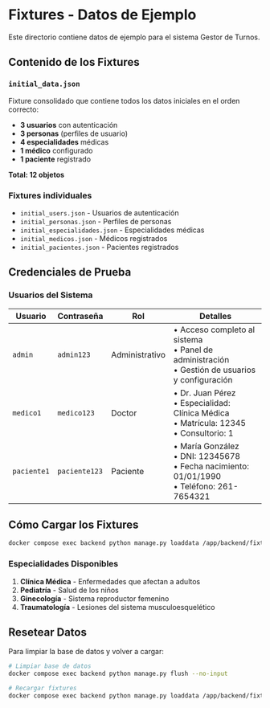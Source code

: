 #  Fixtures - Datos de Ejemplo

Este directorio contiene datos de ejemplo para el sistema Gestor de Turnos.

## Contenido de los Fixtures

### `initial_data.json` 
Fixture consolidado que contiene todos los datos iniciales en el orden correcto:
- **3 usuarios** con autenticación
- **3 personas** (perfiles de usuario)
- **4 especialidades** médicas
- **1 médico** configurado
- **1 paciente** registrado

**Total: 12 objetos**

### Fixtures individuales 
- `initial_users.json` - Usuarios de autenticación
- `initial_personas.json` - Perfiles de personas
- `initial_especialidades.json` - Especialidades médicas
- `initial_medicos.json` - Médicos registrados
- `initial_pacientes.json` - Pacientes registrados

##  Credenciales de Prueba

### Usuarios del Sistema

| Usuario | Contraseña | Rol | Detalles |
|---------|------------|-----|----------|
| `admin` | `admin123` |  Administrativo | • Acceso completo al sistema<br>• Panel de administración<br>• Gestión de usuarios y configuración |
| `medico1` | `medico123` |  Doctor | • Dr. Juan Pérez<br>• Especialidad: Clínica Médica<br>• Matrícula: 12345<br>• Consultorio: 1 |
| `paciente1` | `paciente123` |  Paciente | • María González<br>• DNI: 12345678<br>• Fecha nacimiento: 01/01/1990<br>• Teléfono: 261-7654321 |

##  Cómo Cargar los Fixtures

```bash
docker compose exec backend python manage.py loaddata /app/backend/fixtures/initial_data.json
```

### Especialidades Disponibles
1. **Clínica Médica** - Enfermedades que afectan a adultos
2. **Pediatría** - Salud de los niños
3. **Ginecología** - Sistema reproductor femenino  
4. **Traumatología** - Lesiones del sistema musculoesquelético

## Resetear Datos

Para limpiar la base de datos y volver a cargar:

```bash
# Limpiar base de datos
docker compose exec backend python manage.py flush --no-input

# Recargar fixtures
docker compose exec backend python manage.py loaddata /app/backend/fixtures/initial_data.json
```